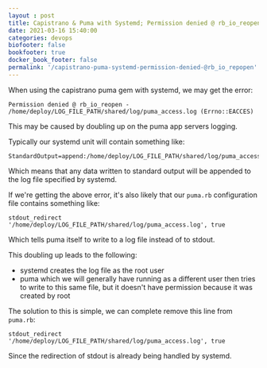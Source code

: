 ```yaml
---
layout : post
title: Capistrano & Puma with Systemd; Permission denied @ rb_io_reopen
date: 2021-03-16 15:40:00
categories: devops
biofooter: false
bookfooter: true
docker_book_footer: false
permalink: '/capistrano-puma-systemd-permission-denied-@rb_io_repopen'
---
```


When using the capistrano puma gem with systemd, we may get the error:

```
Permission denied @ rb_io_reopen - /home/deploy/LOG_FILE_PATH/shared/log/puma_access.log (Errno::EACCES)
```

This may be caused by doubling up on the puma app servers logging.

Typically our systemd unit will contain something like:

```
StandardOutput=append:/home/deploy/LOG_FILE_PATH/shared/log/puma_access.log
```

Which means that any data written to standard output will be appended to the log file specified by systemd.

If we're getting the above error, it's also likely that our `puma.rb` configuration file contains something like:

```
stdout_redirect '/home/deploy/LOG_FILE_PATH/shared/log/puma_access.log', true
```

Which tells puma itself to write to a log file instead of to stdout.

This doubling up leads to the following:

- systemd creates the log file as the root user
- puma which we will generally have running as a different user then tries to write to this same file, but it doesn't have permission because it was created by root

The solution to this is simple, we can complete remove this line from `puma.rb`:

```
stdout_redirect '/home/deploy/LOG_FILE_PATH/shared/log/puma_access.log', true
```

Since the redirection of stdout is already being handled by systemd.
